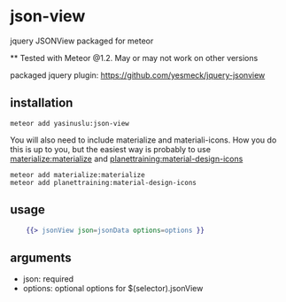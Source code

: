 # json-view

jquery JSONView packaged for meteor

** Tested with Meteor @1.2. May or may not work on other versions

packaged jquery plugin: https://github.com/yesmeck/jquery-jsonview

## installation
```
meteor add yasinuslu:json-view
```
You will also need to include materialize and materiali-icons. How you do this is up to you, but the easiest way is probably to use [materialize:materialize](https://atmospherejs.com/materialize/materialize) and [planettraining:material-design-icons](https://atmospherejs.com/planettraining/material-design-icons)
```
meteor add materialize:materialize
meteor add planettraining:material-design-icons
```
## usage
```handlebars
	{{> jsonView json=jsonData options=options }}
```

## arguments
- json: required
- options: optional options for $(selector).jsonView